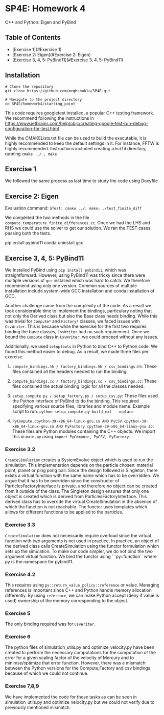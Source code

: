 # SP4E: Homework 4

C++ and Python: Eigen and PyBind

## Table of Contents

- [Exercise 1](#Exercise 1)
- [Exercise 2: Eigen](#Exercise 2: Eigen)
- [Exercise 3, 4, 5: PyBind11](#Exercise 3, 4, 5: PyBind11)


## Installation

```
# Clone the repository
git clone https://github.com/meghshukla/SP4E.git

# Navigate to the project directory
cd SP4E/homework4/starting_point
```

This code requires googletest installed, a popular C++ testing framework. We recommend following the instructions in https://www.jetbrains.com/help/objc/creating-google-test-run-debug-configuration-for-test.html 

While the CMAKELists.txt file can be used to build the executable, it is highly recommended to keep the default settings in it. For instance, FFTW is highly recommended. Instructions included creating a ```build``` directory, running ``` cmake ../ ; make ```

## Exercise 1

We followed the same process as last time to study the code using Doxyfile

## Exercise 2: Eigen

Evaluation command: ```GTest: cmake ../; make; ./test_finite_diff```

We completed the two methods in the file ```compute_temperature_finite_differences.cc```.
Once we had the LHS and RHS we could use the solver to get our solution. We ran the TEST cases, passing both the tests.


pip install pybind11 conda uninstall gcc
## Exercise 3, 4, 5: PyBind11

We installed PyBind using ```pip install pybind11```, which was straightforward. However, using PyBind11 was tricky since there were multiple versions of ```gcc``` installed which was hard to catch. We therefore recommend using only one version. Common sources of multiple installation include system-wide GCC installation and conda installation of GCC.

Another challenge came from the complexity of the code. As a result we took considerable time to implement the bindings, particulary noting that not only the Derived class but also the Base class needs binding. While this was trivial for ```Compute*``` and ```Factory*``` classes, we faced issues with ```CsvWriter```. This is because while the exercise for the first two requires binding the base classes, ```CsvWriter``` had no such requirement. Once we bound the ```Compute``` class in ```CsvWriter```, we could proceed without any issues.

Additionally, we used ```setuptools``` in Python to bind C++ to Python code. We found this method easier to debug. As a result, we made three files per exercise. 
1. ```compute_bindings.hh / factory_bindings.hh / csv_bindings.hh```: These files contained all the headers needed to run the binding.

2. ```compute_bindings.cc / factory_bindings.cc / csv_bindings.cc```: These files contained the actual binding logic for all the classes needed.

3. ```setup_compute.py / setup_factory.py / setup_csv.py```: These files used the Python interface of PyBind to do the binding. This required specifying various source files, libraries and module name. Example script to run: ```python setup_compute.py build_ext --inplace```

4. ```PyCompute.cpython-39-x86_64-linux-gnu.so AND PyCSV.cpython-39-x86_64-linux-gnu.so AND PyFactory.cpython-39-x86_64-linux-gnu.so```: These files are Python modules containing the C++ objects. We import this in ```main.py``` using ```import PyCompute, PyCSV, PyFactory```.

### Exercise 3.2

```CreateSimulation``` creates a SystemEvolve object which is used to run the simulation. This implementation depends on the particle chosen: material point, planet or ping pong ball. Since the design followed is Singleton, there exists a virtual function with the same name which has to be overridden. We argue that it has to be overriden since the constructor of ParticlesFactoryInterface is private, and therefore no object can be created from it outside of the class. The Singleton design ensures that only one object is created which is derived from ParticlesFactoryInterface. This derived class has to override the virtual CreateSimulation in the absence of which the function is not reachable. The functor uses templates which allows for different functions to be applied to the particles. 

### Exercise 3.3

```CreateSimulation``` does not necessarily require overload since the virtual function with two arguments is not used in practice. In practice, an object of the derived class calls CreateSimulation using the functor formulation which sets up the simulation. To make our code simpler, we do not bind the two argument virtual function. We bind the functor using ```py::function`` where py is the namespace for pybind11.


### Exercise 4.2 

This requires using ```py::return_value_policy::reference``` or value. Managing references is important since C++ and Python handle memory allocation differently. By using ```reference```, we can make Python accept (deny if value is used) ownership of the memory corresponding to the object.

### Exercise 5

The only binding required was for ```CsvWriter```. 

### Exercise 6

The python files of simulation_utils.py and optimize_velocity.py have been created to perform the necessary computations for the computation of the error for a given scaling factor of the velocity of Mercury and to minimse/optimize that error function. However, there was a mismatch between the Python versions for the Compute,Factory and csv bindings because of which we could not continue.

### Exercise 7,8,9

We have implemented the code for these tasks as can be seen in simulation_utils.py and optimize_velocity.py but we could not verify due to previously mentioned mismatch.

